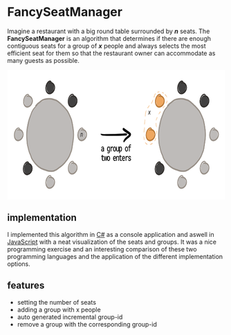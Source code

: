 #  FancySeatManager

Imagine a restaurant with a big round table surrounded by ***n*** seats. The **FancySeatManager** is an algorithm that determines if there are enough contiguous seats for a group of ***x*** people and always selects the most efficient seat for them so that the restaurant owner can accommodate as many guests as possible.</br>

<img src="doc/images/FancySeatManager - explanation image.png" alt="FancySeatManager - explanation image" height="300" align="center"/>

## implementation 
I implemented this algorithm in [C#](https://github.com/miwied/FancySeatManager/blob/master/FancySeatManager%20-%20C%23/Program.cs) as a console application and aswell in [JavaScript](https://github.com/miwied/FancySeatManager/blob/master/FancySeatManager%20-%20JavaScript/FancySeatManager.js) with a neat visualization of the seats and groups.
It was a nice programming exercise and an interesting comparison of these two programming languages and the application of the different implementation options.

##  features

- setting the number of seats
- adding a group with x people
- auto generated incremental group-id
- remove a group with the corresponding group-id

